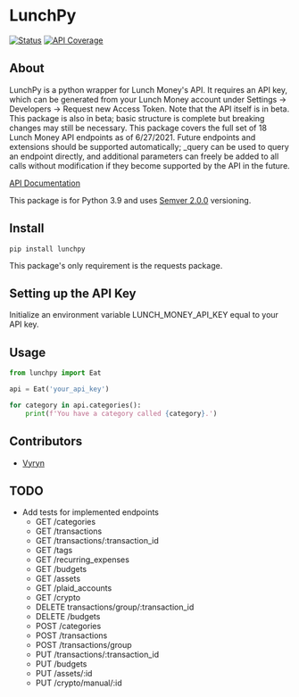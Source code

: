 LunchPy
===========
[![Status](https://img.shields.io/badge/status-beta-yellow)](https://img.shields.io/badge/status-beta-yellow)
[![API Coverage](https://img.shields.io/badge/endpoints_covered-18/18-g)](https://img.shields.io/badge/endpoints_covered-18/18-g)

## About

LunchPy is a python wrapper for Lunch Money's API. It requires an API key, which can be generated from your 
Lunch Money account under Settings -> Developers -> Request new Access Token. Note that the API itself
is in beta. This package is also in beta; basic structure is complete but breaking changes may still be necessary.
This package covers the full set of 18 Lunch Money API endpoints as of 6/27/2021. Future endpoints and extensions 
should be supported automatically; _query can be used to query an endpoint directly, and additional parameters can 
freely be added to all calls without modification if they become supported by the API in the future.

[API Documentation](https://lunchmoney.dev/#getting-started)

This package is for Python 3.9 and uses [Semver 2.0.0](https://semver.org/spec/v2.0.0.html) versioning.

## Install

	pip install lunchpy

This package's only requirement is the requests package.

## Setting up the API Key

Initialize an environment variable LUNCH_MONEY_API_KEY equal to your API key.

## Usage
```python
from lunchpy import Eat

api = Eat('your_api_key')

for category in api.categories():
    print(f'You have a category called {category}.')
```

## Contributors

* [Vyryn](https://github.com/vyryn)

## TODO

- Add tests for implemented endpoints
    - GET /categories
    - GET /transactions
    - GET /transactions/:transaction_id
    - GET /tags
    - GET /recurring_expenses
    - GET /budgets
    - GET /assets
    - GET /plaid_accounts
    - GET /crypto
    - DELETE transactions/group/:transaction_id
    - DELETE /budgets
    - POST /categories
    - POST /transactions
    - POST /transactions/group
    - PUT /transactions/:transaction_id
    - PUT /budgets
    - PUT /assets/:id
    - PUT /crypto/manual/:id